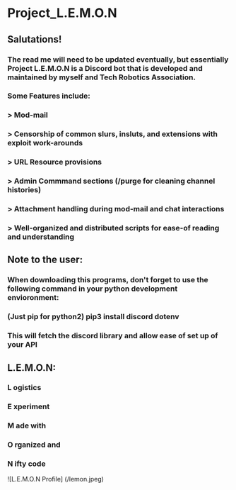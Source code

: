 # Project_L.E.M.O.N

## Salutations! 

### The read me will need to be updated eventually, but essentially Project L.E.M.O.N is a Discord bot that is developed and maintained by myself and Tech Robotics Association. 

### Some Features include:
### > Mod-mail
### > Censorship of common slurs, insluts, and extensions with exploit work-arounds
### > URL Resource provisions
### > Admin Commmand sections (/purge for cleaning channel histories)
### > Attachment handling during mod-mail and chat interactions
### > Well-organized and distributed scripts for ease-of reading and understanding

## Note to the user:

### When downloading this programs, don't forget to use the following command in your python development envioronment:
### (Just pip for python2) pip3 install discord dotenv

### This will fetch the discord library and allow ease of set up of your API

## L.E.M.O.N:
### L ogistics
### E xperiment
### M ade with
### O rganized and
### N ifty code

![L.E.M.O.N Profile] (/lemon.jpeg)
